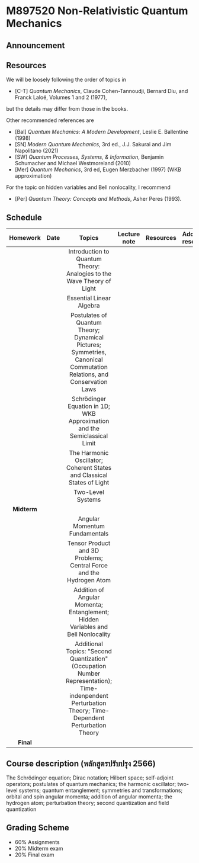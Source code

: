 # M897520  Non-Relativistic Quantum Mechanics

## Announcement


## Resources

We will be loosely following the order of topics in
* [C-T] *Quantum Mechanics*, Claude Cohen-Tannoudji, Bernard Diu, and Franck Laloë, Volumes 1 and 2 (1977),

but the details may differ from those in the books.

Other recommended references are
* [Bal] *Quantum Mechanics: A Modern Development*, Leslie E. Ballentine (1998)
* [SN] *Modern Quantum Mechanics*, 3rd ed., J.J. Sakurai and Jim Napolitano (2021)
* [SW] *Quantum Processes, Systems, & Information*, Benjamin Schumacher and Michael Westmoreland (2010)
* [Mer] *Quantum Mechanics*, 3rd ed, Eugen Merzbacher (1997) (WKB approximation)

For the topic on hidden variables and Bell nonlocality, I recommend
* [Per] *Quantum Theory: Concepts and Methods*, Asher Peres (1993).

## Schedule

|Homework|Date| Topics |Lecture note|Resources|Additional resources|
|:------:|:--:|:------:|:----------:|:--------:|:------------------|
|||Introduction to Quantum Theory: Analogies to the Wave Theory of Light|
|||Essential Linear Algebra|
|||Postulates of Quantum Theory; Dynamical Pictures; Symmetries, Canonical Commutation Relations, and Conservation Laws
|||Schrödinger Equation in 1D; WKB Approximation and the Semiclassical Limit
|||The Harmonic Oscillator; Coherent States and Classical States of Light
|||Two-Level Systems
|**Midterm**||
|||Angular Momentum Fundamentals
|||Tensor Product and 3D Problems; Central Force and the Hydrogen Atom
|||Addition of Angular Momenta; Entanglement; Hidden Variables and Bell Nonlocality
|||Additional Topics: "Second Quantization" (Occupation Number Representation); Time-indenpendent Perturbation Theory; Time-Dependent Perturbation Theory
|**Final**

## Course description (หลักสูตรปรับปรุง 2566)

The Schrödinger equation; Dirac notation; Hilbert space; self-adjoint operators; postulates of quantum mechanics; the harmonic oscillator; two-level systems; quantum
entanglement; symmetries and transformations; orbital and spin angular momenta; addition of angular momenta; the hydrogen atom; perturbation theory; second quantization and field quantization




## Grading Scheme

* 60% Assignments
* 20% Midterm exam
* 20% Final exam
